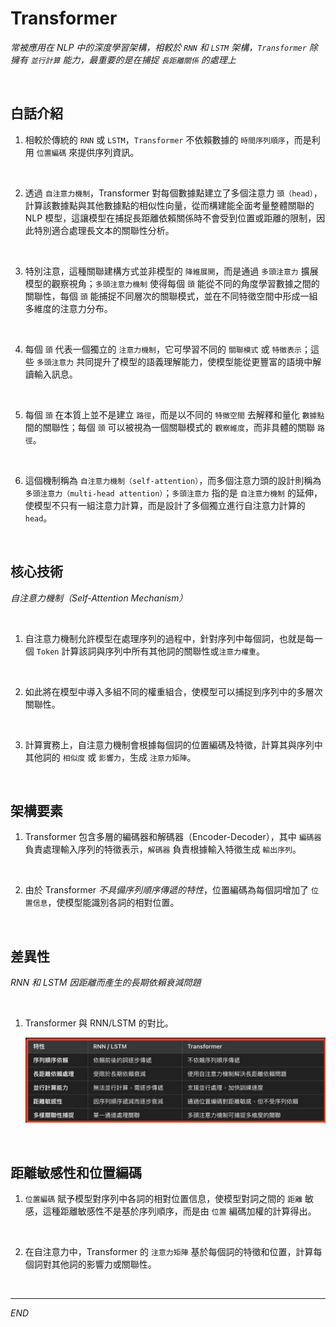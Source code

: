 # Transformer

_常被應用在 NLP 中的深度學習架構，相較於 `RNN` 和 `LSTM` 架構，`Transformer` 除擁有 `並行計算` 能力，最重要的是在捕捉 `長距離關係` 的處理上_

<br>

## 白話介紹

1. 相較於傳統的 `RNN` 或 `LSTM`，`Transformer` 不依賴數據的 `時間序列順序`，而是利用 `位置編碼` 來提供序列資訊。

<br>


2. 透過 `自注意力機制`，Transformer 對每個數據點建立了多個注意力 `頭（head）`，計算該數據點與其他數據點的相似性向量，從而構建能全面考量整體關聯的 NLP 模型，這讓模型在捕捉長距離依賴關係時不會受到位置或距離的限制，因此特別適合處理長文本的關聯性分析。

<br>

3. 特別注意，這種關聯建構方式並非模型的 `降維展開`，而是通過 `多頭注意力` 擴展模型的觀察視角；`多頭注意力機制` 使得每個 `頭` 能從不同的角度學習數據之間的關聯性，每個 `頭` 能捕捉不同層次的關聯模式，並在不同特徵空間中形成一組多維度的注意力分布。

<br>

4. 每個 `頭` 代表一個獨立的 `注意力機制`，它可學習不同的 `關聯模式` 或 `特徵表示`；這些 `多頭注意力` 共同提升了模型的語義理解能力，使模型能從更豐富的語境中解讀輸入訊息。

<br>

5. 每個 `頭` 在本質上並不是建立 `路徑`，而是以不同的 `特徵空間` 去解釋和量化 `數據點` 間的關聯性；每個 `頭` 可以被視為一個關聯模式的 `觀察維度`，而非具體的關聯 `路徑`。

<br>

6. 這個機制稱為 `自注意力機制（self-attention）`，而多個注意力頭的設計則稱為 `多頭注意力（multi-head attention）`；`多頭注意力` 指的是 `自注意力機制` 的延伸，使模型不只有一組注意力計算，而是設計了多個獨立進行自注意力計算的 `head`。

<br>

## 核心技術

_自注意力機制（Self-Attention Mechanism）_

<br>

1. 自注意力機制允許模型在處理序列的過程中，針對序列中每個詞，也就是每一個 `Token`  計算該詞與序列中所有其他詞的關聯性或`注意力權重`。

<br>

2. 如此將在模型中導入多組不同的權重組合，使模型可以捕捉到序列中的多層次關聯性。

<br>

3. 計算實務上，自注意力機制會根據每個詞的位置編碼及特徵，計算其與序列中其他詞的 `相似度` 或 `影響力`，生成 `注意力矩陣`。

<br>

## 架構要素

1. Transformer 包含多層的編碼器和解碼器（Encoder-Decoder），其中 `編碼器` 負責處理輸入序列的特徵表示，`解碼器` 負責根據輸入特徵生成 `輸出序列`。

<br>

2. 由於 Transformer _不具備序列順序傳遞的特性_，位置編碼為每個詞增加了 `位置信息`，使模型能識別各詞的相對位置。

<br>

## 差異性

_RNN 和 LSTM 因距離而產生的長期依賴衰減問題_

<br>

1. Transformer 與 RNN/LSTM 的對比。

    ![](images/img_01.png)

<br>

## 距離敏感性和位置編碼

1. `位置編碼` 賦予模型對序列中各詞的相對位置信息，使模型對詞之間的 `距離` 敏感，這種距離敏感性不是基於序列順序，而是由 `位置` 編碼加權的計算得出。

<br>

2. 在自注意力中，Transformer 的 `注意力矩陣` 基於每個詞的特徵和位置，計算每個詞對其他詞的影響力或關聯性。

<br>

___

_END_